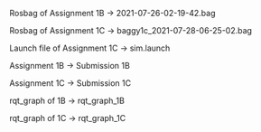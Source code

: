 
Rosbag of Assignment 1B -> 2021-07-26-02-19-42.bag

Rosbag of Assignment 1C -> baggy1c_2021-07-28-06-25-02.bag

Launch file of Assignment 1C -> sim.launch

Assignment 1B -> Submission 1B

Assignment 1C -> Submission 1C

rqt_graph of 1B -> rqt_graph_1B

rqt_graph of 1C -> rqt_graph_1C
